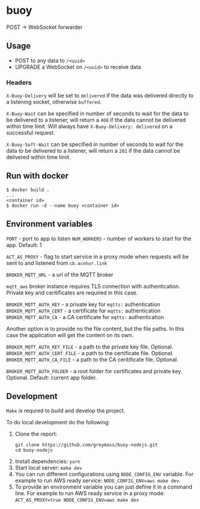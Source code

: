 # buoy

POST -> WebSocket forwarder

## Usage

-   POST to any data to `/<uuid>`
-   UPGRADE a WebSocket on `/<uuid>` to receive data

### Headers

`X-Buoy-Delivery` will be set to `delivered` if the data was delivered directly to a listening socket, otherwise `buffered`.

`X-Buoy-Wait` can be specified in number of seconds to wait for the data to be delivered to a listener, will return a `408` if the data cannot be delivered within time limit. Will always have `X-Buoy-Delivery: delivered` on a successful request.

`X-Buoy-Soft-Wait` can be specified in number of seconds to wait for the data to be delivered to a listener, will return a `202` if the data cannot be delivered within time limit.

## Run with docker

```
$ docker build .
...
<container id>
$ docker run -d --name buoy <container id>
```

## Environment variables
`PORT` - port to app to listen
`NUM_WORKERS` - number of workers to start for the app. Default: 1

`ACT_AS_PROXY` - flag to start service in a proxy mode when requests will be sent to and listened from `cb.acnhor.link`

`BROKER_MQTT_URL` - a url of the MQTT broker

`mqtt_aws` broker instance requires TLS connection with authentication. Private key and ceritificates are required in this case.

`BROKER_MQTT_AUTH_KEY` - a private key for `mqtts:` authentication
`BROKER_MQTT_AUTH_CERT` - a certificate for `mqtts:` authentication
`BROKER_MQTT_AUTH_CA` - a CA certificate for `mqtts:` authentication

Another option is to provide no the file content, but the file paths. In this case the application will get the content on its own.

`BROKER_MQTT_AUTH_KEY_FILE` - a path to the private key file. Optional.
`BROKER_MQTT_AUTH_CERT_FILE` - a path to the certificate file. Optional.
`BROKER_MQTT_AUTH_CA_FILE` - a path to the CA ceritificate file. Optional.

`BROKER_MQTT_AUTH_FOLDER` - a root folder for certificates and private key. Optional. Default: current app folder.

## Development

`Make` is requred to build and develop the project.

To do local development do the following:
1. Clone the report:
    ```
    git clone https://github.com/greymass/buoy-nodejs.git
    cd buoy-nodejs
    ```
2. Install dependencies: `yarn`
3. Start local server: `make dev`
4. You can run different configurations using `NODE_CONFIG_ENV` variable. For example to run AWS ready service: `NODE_CONFIG_ENV=aws make dev`.
5. To provide an environment variable you can just define it in a command line. For example to run AWS ready service in a proxy mode:
`ACT_AS_PROXY=true NODE_CONFIG_ENV=aws make dev`
